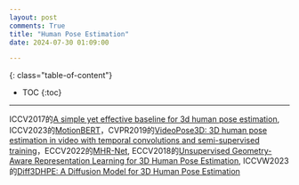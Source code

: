 ```yaml
---
layout: post
comments: True
title: "Human Pose Estimation"
date: 2024-07-30 01:09:00

---
```


<!--more-->

{: class="table-of-content"}
* TOC
{:toc}

---

ICCV2017的[A simple yet effective baseline for 3d human pose estimation](https://github.com/una-dinosauria/3d-pose-baseline), ICCV2023的[MotionBERT](https://github.com/mosamdabhi/MotionBERT)，CVPR2019的[VideoPose3D: 3D human pose estimation in video with temporal convolutions and semi-supervised training](https://github.com/facebookresearch/VideoPose3D/tree/main)，ECCV2022的[MHR-Net](https://github.com/haitianzeng/MHR-Net?tab=readme-ov-file), ECCV2018的[Unsupervised Geometry-Aware Representation Learning for 3D Human Pose Estimation](https://github.com/hrhodin/UnsupervisedGeometryAwareRepresentationLearning?tab=readme-ov-file), ICCVW2023的[Diff3DHPE: A Diffusion Model for 3D Human Pose Estimation](https://github.com/csiro-icvg/Diff3DHPE)
